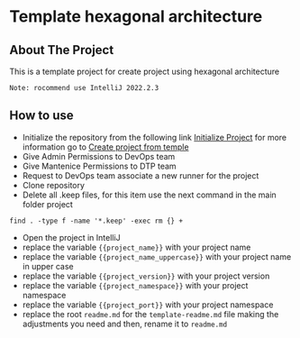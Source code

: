# Template hexagonal architecture

## About The Project
This is a template project for create project using hexagonal architecture

```
Note: rocommend use IntelliJ 2022.2.3
```

## How to use
* Initialize the repository from the following link [Initialize Project](https://github.com/AppGate-TFP/dtp-hexagonal-architecture-template/generate)
for more information go to [Create project from temple](https://appgateinc.atlassian.net/wiki/spaces/DTP/pages/4290740244/Initialize+Project+from+template)
* Give Admin Permissions to DevOps team
* Give Mantenice Permissions to DTP team
* Request to DevOps team associate a new runner for the project
* Clone repository
* Delete all .keep files, for this item use the next command in the main folder project 
```shell
find . -type f -name '*.keep' -exec rm {} +
```
* Open the project in IntelliJ
* replace the variable `{{project_name}}` with your project name
* replace the variable `{{project_name_uppercase}}` with your project name in upper case
* replace the variable `{{project_version}}` with your project version
* replace the variable `{{project_namespace}}` with your project namespace
* replace the variable `{{project_port}}` with your project namespace
* replace the root `readme.md` for the `template-readme.md` file making the adjustments you need and then, rename it to `readme.md` 
